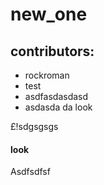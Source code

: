 # new_one


## contributors:
- rockroman
- test
- asdfasdasdasd
- asdasda da  look


£!sdgsgsgs

#### look
Asdfsdfsf
